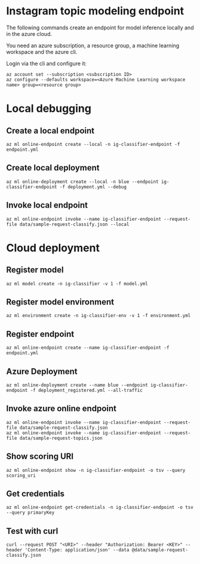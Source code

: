 # Instagram topic modeling endpoint

The following commands create an endpoint for model inference locally and in the azure cloud.

You need an azure subscription, a resource group, a machine learning workspace and the azure cli.

Login via the cli and configure it:

```
az account set --subscription <subscription ID>
az configure --defaults workspace=<Azure Machine Learning workspace name> group=<resource group>
```

# Local debugging

## Create a local endpoint

```
az ml online-endpoint create --local -n ig-classifier-endpoint -f endpoint.yml
```

## Create local deployment

```
az ml online-deployment create --local -n blue --endpoint ig-classifier-endpoint -f deployment.yml --debug
```

## Invoke local endpoint

```
az ml online-endpoint invoke --name ig-classifier-endpoint --request-file data/sample-request-classify.json --local
```

# Cloud deployment

## Register model

```
az ml model create -n ig-classifier -v 1 -f model.yml
```

## Register model environment

```
az ml environment create -n ig-classifier-env -v 1 -f environment.yml
```

## Register endpoint

```
az ml online-endpoint create --name ig-classifier-endpoint -f endpoint.yml
```

## Azure Deployment

```
az ml online-deployment create --name blue --endpoint ig-classifier-endpoint -f deployment_registered.yml --all-traffic
```

## Invoke azure online endpoint

```
az ml online-endpoint invoke --name ig-classifier-endpoint --request-file data/sample-request-classify.json
az ml online-endpoint invoke --name ig-classifier-endpoint --request-file data/sample-request-topics.json
```

## Show scoring URI  

```
az ml online-endpoint show -n ig-classifier-endpoint -o tsv --query scoring_uri
```

## Get credentials

```
az ml online-endpoint get-credentials -n ig-classifier-endpoint -o tsv --query primaryKey
```

## Test with curl

```
curl --request POST "<URI>" --header "Authorization: Bearer <KEY>" --header 'Content-Type: application/json' --data @data/sample-request-classify.json
```


